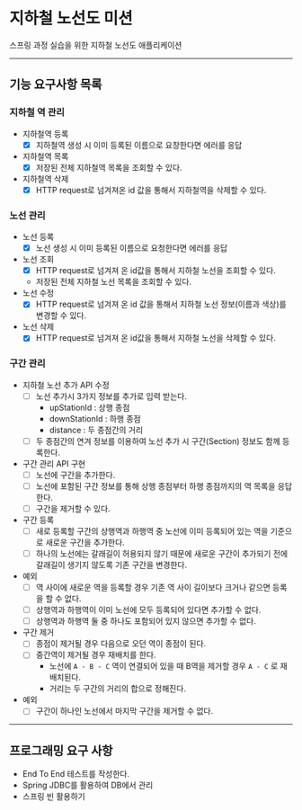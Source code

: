 # 지하철 노선도 미션
스프링 과정 실습을 위한 지하철 노선도 애플리케이션

---

## 기능 요구사항 목록

### 지하철 역 관리

- 지하철역 등록
  - [x] 지하철역 생성 시 이미 등록된 이름으로 요창한다면 에러를 응답
- 지하철역 목록
  - [x] 저장된 전체 지하철역 목록을 조회할 수 있다.
- 지하철역 삭제
  - [x] HTTP request로 넘겨져온 id 값을 통해서 지하철역을 삭제할 수 있다.

### 노선 관리

- 노선 등록
  - [x] 노선 생성 시 이미 등록된 이름으로 요청한다면 에러를 응답
- 노선 조회
  - [x] HTTP request로 넘겨져 온 id값을 통해서 지하철 노선을 조회할 수 있다.
  - 저장된 전체 지하철 노선 목록을 조회할 수 있다.
- 노선 수정
  - [x] HTTP request로 넘겨져 온 id 값을 통해서 지하철 노선 정보(이름과 색상)를 변경할 수 있다.
- 노선 삭제
  - [x] HTTP request로 넘겨져 온 id값을 통해서 지하철 노선을 삭제할 수 있다.

### 구간 관리

- 지하철 노선 추가 API 수정
  - [ ] 노선 추가시 3가지 정보를 추가로 입력 받는다.
    - upStationId : 상행 종점
    - downStationId : 하행 종점
    - distance : 두 종점간의 거리
  - [ ] 두 종점간의 연겨 정보를 이용하여 노선 추가 시 구간(Section) 정보도 함께 등록한다.

- 구간 관리 API 구현
  - [ ] 노선에 구간을 추가한다.
  - [ ] 노선에 포함된 구간 정보를 통해 상행 종점부터 하행 종점까지의 역 목록을 응답한다.
  - [ ] 구간을 제거할 수 있다.

- 구간 등록 
  - [ ] 새로 등록할 구간의 상행역과 하행역 중 노선에 이미 등록되어 있는 역을 기준으로 새로운 구간을 추가한다.
  - [ ] 하나의 노선에는 갈래길이 허용되지 않기 때문에 새로운 구간이 추가되기 전에 갈래길이 생기지 않도록 기존 구간을 변경한다.

- 예외
  - [ ] 역 사이에 새로운 역을 등록할 경우 기존 역 사이 길이보다 크거나 같으면 등록을 할 수 없다.
  - [ ] 상행역과 하행역이 이미 노선에 모두 등록되어 있다면 추가할 수 없다.
  - [ ] 상행역과 하행역 둘 중 하나도 포함되어 있지 않으면 추가할 수 없다.

- 구간 제거
  - [ ] 종점이 제거될 경우 다음으로 오던 역이 종점이 된다.
  - [ ] 중간역이 제거될 경우 재배치를 한다.
    - 노선에 `A - B - C` 역이 연결되어 있을 때 B역을 제거할 경우 `A - C` 로 재배치된다.
    - 거리는 두 구간의 거리의 합으로 정해진다.

- 예외
  - [ ] 구간이 하나인 노선에서 마지막 구간을 제거할 수 없다.

---

## 프로그래밍 요구 사항

- End To End 테스트를 작성한다.
- Spring JDBC를 활용하여 DB에서 관리
- 스프링 빈 활용하기
